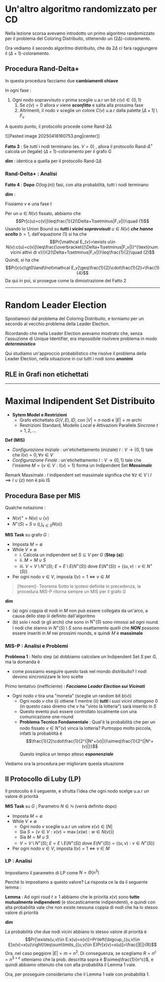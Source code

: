 # Un'altro algoritmo randomizzato per CD

Nella lezione scorsa avevamo introdotto un primo algoritmo randomizzato per il problema del Coloring Distribuito, ottenendo un $(2\Delta)$-coloramento.

Ora vediamo il secondo algoritmo distribuito, che da $2\Delta$ ci farà raggiungere il $(\Delta+1)$-coloramento.
## Procedura Rand-Delta+

In questa procedura facciamo due **cambiamenti chiave**

In ogni fase : 
1. Ogni nodo sopravvisuto $v$ prima sceglie u.a.r un bit $c(v)\in\{0,1\}$
	1. Se $c(v)=0$ allora $v$ viene ***sconfitto*** e salta alla prossima fase
	2. Altrimenti, il nodo $v$ sceglie un colore $C(v)$ u.a.r dalla palette $[\Delta+1]\setminus F_v$

A questo punto, il protocollo procede come Rand-$2\Delta$

![[Pasted image 20250418160753.png|center]]

**Fatto 3** : Se *tutti* i nodi terminano (es. $V=0$) , allora il protocollo Rand-$\Delta^+$ calcola un (legale) $(\Delta+1)$-coloramento per il grafo $G$

**dim** : identica a quella per il protocollo Rand-$2\Delta$

### Rand-Delta+ : Analisi

**Fatto 4** : **Dopo** $O(\log(n))$ fasi, con alta probabilità, *tutti* i nodi terminano

**dim** : 

Fissiamo $v$ e una fase $t$

Per un $u\in N(v)$ fissato, abbiamo che $$Pr[c(u)=c(v)]\leq\frac{1}{2(\Delta+1\setminus|F_v|)}\quad (1)$$
Usando lo Union Bound su ***tutti i vicini sopravvisuti*** $u\in N(v)$ ***che hanno scelto*** $b=1$, dall'equazione $(1)$ si ha che $$Pr[\mathcal E_{v}=\exists u\in N(v):c(u)=c(v)]\leq\frac{\overbracket{(\Delta+1\setminus|F_v|)}^{\text{num. vicini attivi di v}}}{2(\Delta+1\setminus|F_v|)}\leq\frac{1}{2}\quad (2)$$
Quindi, si ha che $$Pr[c(v)\gt0\land\lnot\mathcal E_v]\geq\frac{1}{2}\cdot\frac{1}{2}=\frac{1}{4}$$
Da qui in poi, si prosegue come la dimostrazione del Fatto 2

---

# Random Leader Election

Spostiamoci dal problema del Coloring Distribuito, e torniamo per un secondo al vecchio problema della Leader Election.

Ricordando che nella Leader Election avevamo mostrato che, senza l'assuzione di Unique Identifier, era impossibile risolvere problema in modo ***deterministico***

Qui studiamo un'approccio probabilistico che risolve il problema della Leader Election, nella situazione in cui tutti i nodi sono **anonimi**

## RLE in Grafi non etichettati

---
# Maximal Indipendent Set Distribuito

- **Sytem Model e Restrizioni**
	- Grafo etichettato $G(V,E),ID$, con $|V|=n$ nodi e $|E|=m$ archi
	- Restrizioni Standard, Modello *Local* e Attivazioni Parallele *Sincrone* $t=1,2,\dots$

**Def (MIS)**
- *Configurazione Iniziale* : un'etichettamento (iniziale) $I:V\to\{0,1\}$ tale che $I(v)=0,\forall v\in V$
- *Configurazione Finale* : un'etichettamento $I:V\to\{0,1\}$ tale che l'insieme $M=\{v\in V:I(v)=1\}$ forma un Indipendent Set ***Massimale***

Remark Massimale : $I$ indipendent set massimale significa che $\forall z\in V\setminus I\implies I\cup\{z\}$ non è più IS

## Procedura Base per MIS

Qualche notazione : 
- $N(v)^+$ = $N(v)\cup\{v\}$
- $N^{+}(S)$ = $S\cup\left(\bigcup_{s\in S}N(s)\right)$

**MIS Task** su grafo $G$ : 
- Imposta $M=\emptyset$
- While $V\neq\emptyset$
	- i. Calcola un indipendent set $S\subseteq V$ per $G$ (**Step (a)**)
	- ii. $M=M\cup S$
	- iii. $V=V\setminus N^{+}(S)$; $E=E\setminus E(N^+(S))$ dove $E(N^+(S))=\{(u,v):v\in N^+(S)\}$
- Per ogni nodo $v\in V$, imposta $I(v)=1\iff v\in M$

>[!teorem]- Teorema
>Sotto le ipotesi definite in precedenza, la procedura MIS-P ritorna sempre un MIS per il grafo $G$

**dim**
- (a) ogni coppia di nodi in $M$ non può essere collegata da un'arco, a causa dello step iii definito dall'algoritmo
- (b) solo i nodi (e gli archi) che sono in $N^+(S)$ sono rimossi ad ogni round. I nodi che stanno in $N^+(S)\setminus S$ sono esattamente quelli che ***NON*** possono essere inseriti in $M$ nei prossimi rounds, e quindi $M$ è **massimale**

### MIS-P : Analisi e Problemi

**Problema 1** : Nello step (a) dobbiamo calcolare un Indipendent Set $S$ per $G$, ma la domanda è
- come possiamo eseguire questo task nel mondo distribuito? I nodi devono sincronizzare le loro scelte

Primo tentativo (inefficiente) : ***Facciamo Leader Election sui Vicinati***
- Ogni nodo $v$ tira una "moneta" (sceglie un random bit $b(v)$)
	- Ogni nodo $v$ che (i) ottiene $1$ mentre (ii) ***tutti*** i suoi vicini ottengono $0$ (in questo caso diremo che $v$ ha "vinto la lotteria") sarà inserito in $S$
	- Questo evento può essere controllato localmente con una comunicazione one-round
	- **Problema Tecnico Fondamentale** : Qual'è la probabilità che per un nodo fissato $v\in N^+(v)$ vinca la lotteria? Purtroppo molto piccola, infatti la probabilità è $$\frac{1}{2}\cdot\frac{1}{2^{|N^+(v)|}}\simeq\frac{1}{2^{|N^+(v)|}}$$Questo implica un tempo atteso ***esponenziale***

Vediamo ora la procedura per migliorare questa situazione

## Il Protocollo di Luby (LP)

Il protocollo è il seguente, e sfrutta l'idea che ogni nodo scelge u.a.r un valore di priorità

**MIS Task** su $G$ ; Parametro $N\in\mathbb N$ (verrà definito dopo)
- Imposta $M=\emptyset$
- While $V\neq\emptyset$
	- Ogni nodo $v$ sceglie u.a.r un valore $x(v)\in[N]$
	- Sia $S=\{v\in V:x(v)=\max\{x(w):w\in N(v)\}\}$
	- Sia $M=M\cup S$
	- $V=V\setminus N^{+}(S)$; $E=E\setminus E(N^+(S))$ dove $E(N^+(S))=\{(u,v):v\in N^+(S)\}$
- Per ogni nodo $v\in V$, imposta $I(v)=1\iff v\in M$

### LP : Analisi

Impostiamo il parametro di LP come $N=\Theta(n^3)$

Perchè lo impostiamo a questo valore? La risposta ce la da il seguente lemma : 

**Lemma** : Ad ogni roud $t\geq1$ abbiamo che le priorità $x(v)$ sono **tutte mutualmente indipendenti** (e stocasticamente indipendenti), e quindi con alta probabilità vale che non esiste nessuna coppia di nodi che ha lo stesso valore di priorità

**dim**

La probabilità che due nodi vicini abbiano lo stesso valore di priorità è 
$$Pr[\exists(u,v)\in E:x(u)=x(v)]=Pr\left(\bigcup_{(u,v)\in E}x(v)=x(u)\right)\leq\sum\limits_{(u,v)\in E}Pr[x(v)=x(u)]=\frac{|E|}{R}$$
Ora, nel caso peggiore $|E|=m=n^2$. Di conseguenza, se scegliamo $R=n^c=n^{3+\varepsilon}$ otteniamo che la prob. descritta sopra è $\simeq\frac{1}{n^c}$, e quindi abbiamo ottenuto che con alta probabilità il Lemma 1 vale.

Ora, per proseguire consideriamo che il Lemma 1 vale con probabilità 1.

